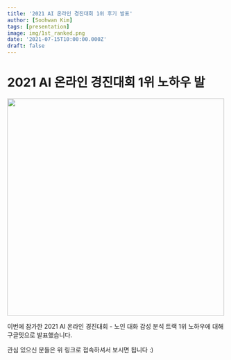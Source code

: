 ```yaml
---
title: '2021 AI 온라인 경진대회 1위 후기 발표'
author: [Soohwan Kim]
tags: [presentation]
image: img/1st_ranked.png
date: '2021-07-15T10:00:00.000Z'
draft: false
---
```


# 2021 AI 온라인 경진대회 1위 노하우 발
  
<a href="https://www.youtube.com/watch?v=aKKDvdel5O4&t=787s">
  <img src="https://i.ytimg.com/an_webp/aKKDvdel5O4/mqdefault_6s.webp?du=3000&sqp=CPi53pAG&rs=AOn4CLDkai60yXcwAWXzh_u7DjgYstK01w" width="500">
</a>
  
이번에 참가한 2021 AI 온라인 경진대회 - 노인 대화 감성 분석 트랙 1위 노하우에 대해 구글밋으로 발표했습니다.
  
관심 있으신 분들은 위 링크로 접속하셔서 보시면 됩니다 :)
  
